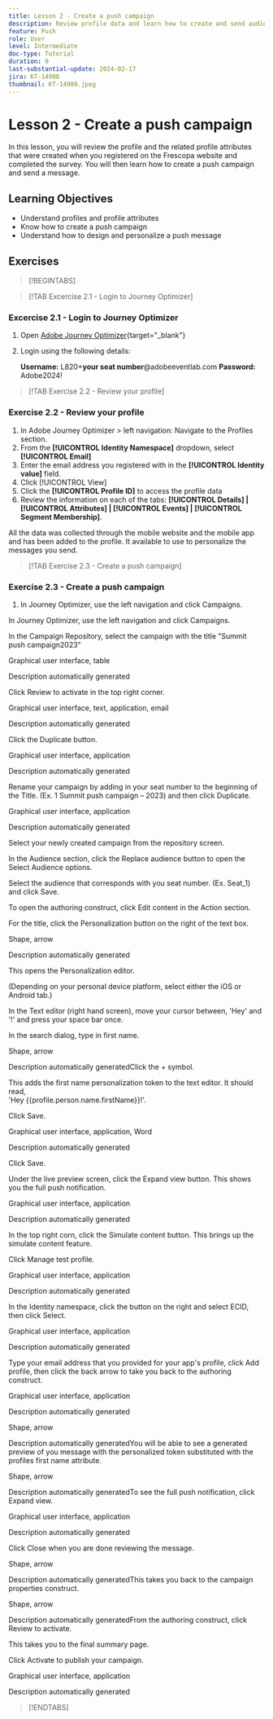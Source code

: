 ```yaml
---
title: Lesson 2 - Create a push campaign
description: Review profile data and learn how to create and send audiences a push notifications in Journey Optimizer.
feature: Push
role: User
level: Intermediate
doc-type: Tutorial
duration: 0
last-substantial-update: 2024-02-17
jira: KT-14980
thumbnail: KT-14980.jpeg
---
```


# Lesson 2 - Create a push campaign

In this lesson, you will review the profile and the related profile attributes that were created when you registered on the Frescopa website and completed the survey. You will then learn how to create a push campaign and send a message.

## Learning Objectives

* Understand profiles and profile attributes
* Know how to create a push campaign
* Understand how to design and personalize a push message

## Exercises

>[!BEGINTABS]

>[!TAB Excercise 2.1 - Login to Journey Optimizer]

### Excercise 2.1 - Login to Journey Optimizer

1. Open [Adobe Journey Optimizer](https://experience.adobe.com/#/@techmarketingdemos/sname:summit-ajo-lab/journey-optimizer/home){target="_blank"} 
2. Login using the following details:
    
    **Username:**   L820+**your seat number**@adobeeventlab.com
    **Password:**   Adobe2024! 

>[!TAB Exercise 2.2 - Review your profile]

### Exercise 2.2 - Review your profile

1. In Adobe Journey Optimizer > left navigation: Navigate to the Profiles section.  
2. From the **[!UICONTROL Identity Namespace]** dropdown, select **[!UICONTROL Email]** 
3. Enter the email address you registered with in the **[!UICONTROL Identity value]** field. 
4. Click [!UICONTROL View]
5. Click the **[!UICONTROL Profile ID]** to access the profile data
6. Review the information on each of the tabs: **[!UICONTROL Details] | [!UICONTROL Attributes] | [!UICONTROL Events] | [!UICONTROL Segment Membership]**. 

All the data  was collected through the mobile website and the mobile app and has been added to the profile. It available to use to personalize the messages you send.

>[!TAB Exercise 2.3 - Create a push campaign]

### Exercise 2.3 - Create a push campaign

1. In Journey Optimizer, use the left navigation and click Campaigns. 

In Journey Optimizer, use the left navigation and click Campaigns.  
 

In the Campaign Repository, select the campaign with the title "Summit push campaign2023" 

 Graphical user interface, table

Description automatically generated 

 

Click Review to activate in the top right corner.  
 
Graphical user interface, text, application, email

Description automatically generated 

 
 

Click the Duplicate button.  
 
Graphical user interface, application

Description automatically generated 

 

Rename your campaign by adding in your seat number to the beginning of the Title. (Ex. 1 Summit push campaign – 2023) and then click Duplicate.  
 
Graphical user interface, application

Description automatically generated 

 

Select your newly created campaign from the repository screen. 
 

In the Audience section, click the Replace audience button to open the Select Audience options. 
 

Select the audience that corresponds with you seat number. (Ex. Seat_1) and click Save.  

 

 

To open the authoring construct, click Edit content in the Action section. 
 

For the title, click the Personalization button on the right of the text box.   

Shape, arrow

Description automatically generated 

This opens the Personalization editor.  
 

 

 
(Depending on your personal device platform, select either the iOS or Android tab.) 

 

In the Text editor (right hand screen), move your cursor between, 'Hey' and '!' and press your space bar once. 
 

In the search dialog, type in first name. 
 

Shape, arrow

Description automatically generatedClick the + symbol.  
 
This adds the first name personalization token to the text editor. It should read,  
'Hey {{profile.person.name.firstName}}!'. 
 

 

 

Click Save.  
 

Graphical user interface, application, Word

Description automatically generated 

  
 

Click Save.  

 

Under the live preview screen, click the Expand view button. This shows you the full push notification.  
 
Graphical user interface, application

Description automatically generated 

 

In the top right corn, click the Simulate content button. This brings up the simulate content feature.  
 

 

 

Click Manage test profile. 
 

Graphical user interface, application

Description automatically generated 

 

In the Identity namespace, click the button on the right and select ECID, then click Select.  
 
Graphical user interface, application

Description automatically generated 

 

Type your email address that you provided for your app's profile, click Add profile, then click the back arrow to take you back to the authoring construct.  
 
Graphical user interface, application

Description automatically generated 

 

Shape, arrow

Description automatically generatedYou will be able to see a generated preview of you message with the personalized token substituted with the profiles first name attribute.  
 

Shape, arrow

Description automatically generatedTo see the full push notification, click Expand view.  
 

Graphical user interface, application

Description automatically generated 

 

Click Close when you are done reviewing the message.  
 

Shape, arrow

Description automatically generatedThis takes you back to the campaign properties construct. 

  

 

Shape, arrow

Description automatically generatedFrom the authoring construct, click Review to activate.  
 
This takes you to the final summary page.  

 

Click Activate to publish your campaign.  
 
Graphical user interface, application

Description automatically generated 


>[!ENDTABS]
